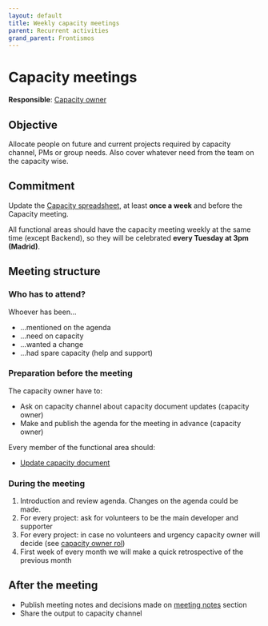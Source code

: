```yaml
---
layout: default
title: Weekly capacity meetings
parent: Recurrent activities
grand_parent: Frontismos
---
```


# Capacity meetings

**Responsible**: [Capacity owner]((/devismos/docs/frontismos/strategy-2021/roles/capacity/index))

## Objective

Allocate people on future and current projects required by capacity channel, PMs or group needs. Also cover whatever need from the team on the capacity wise.

## Commitment

Update the [Capacity spreadsheet](https://docs.google.com/spreadsheets/d/1YDqgJ0yHJetG5oYeaTI50NWGXsg3BenBNZ4Y7zCxapU/edit#gid=499833435), at least **once a week** and before the Capacity meeting.

All functional areas should have the capacity meeting weekly at the same time (except Backend), so they will be celebrated **every Tuesday at 3pm (Madrid)**.

## Meeting structure

### Who has to attend?

Whoever has been...

* ...mentioned on the agenda
* ...need on capacity
* ...wanted a change
* ...had spare capacity (help and support)


### Preparation before the meeting

The capacity owner have to:

* Ask on capacity channel about capacity document updates (capacity owner)
* Make and publish the agenda for the meeting in advance (capacity owner)

Every member of the functional area should:

* [Update capacity document](https://docs.google.com/spreadsheets/d/1YDqgJ0yHJetG5oYeaTI50NWGXsg3BenBNZ4Y7zCxapU/edit#gid=499833435)

### During the meeting

1. Introduction and review agenda. Changes on the agenda could be made.
2. For every project: ask for volunteers to be the main developer and supporter
3. For every project: in case no volunteers and urgency capacity owner will decide (see [capacity owner rol](/devismos/docs/frontismos/strategy-2021/roles/capacity/index))
4. First week of every month we will make a quick retrospective of the previous month

## After the meeting

* Publish meeting notes and decisions made on [meeting notes](/devismos/docs/meetings-notes/capacity/index) section
* Share the output to capacity channel
